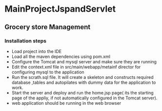 # MainProjectJspandServlet
## Grocery store Management

### Installation steps
* Load project into the IDE
* Load all the maven dependencies using pom.xml
* Configure the Tomcat and mysql server and make sure they are running
* Edit the context.xml file in src/main/webapp/metainf director for configuring mysql to the application
* Run the scrath.sql file. It will create a skeleton and constructs required database ,tables and autopilates with dummy data for the application to work.
* Start the server and deploy and run the home.jsp page( its the starting page of the appliy, if not automatically configured in the Tomcat server).
* web application should be running in the web browser


